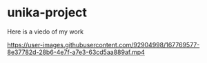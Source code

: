 # unika-project
Here is a viedo of my work




https://user-images.githubusercontent.com/92904998/167769577-8e37782d-28b6-4e7f-a7e3-63cd5aa889af.mp4

